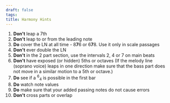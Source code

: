 ```yaml
---
draft: false
tags:
title: Harmony Hints
---
```

1. **Don't** leap a 7th
2. **Don't** leap to or from the leading note
3. **Do** cover the LN at all time - 8**7**6 or 6**7**8. Use it only in scale passages
4. **Don't** ever double the LN
5. **Don't** in the 2 part section, use the intervals 2, 4 or 7 on main beats
6. **Don't** have exposed (or hidden) 5ths or octaves (If the melody line (soprano voice) leaps in one direction make sure that the bass part does not move in a similar motion to a 5th or octave.)
7. **Do** see if a <sup>6</sup><sub>4</sub> is possible in the first bar
8. **Do** watch note values
9. **Do** make sure that your added passing notes do not cause errors
10. **Don't** cross parts or overlap
